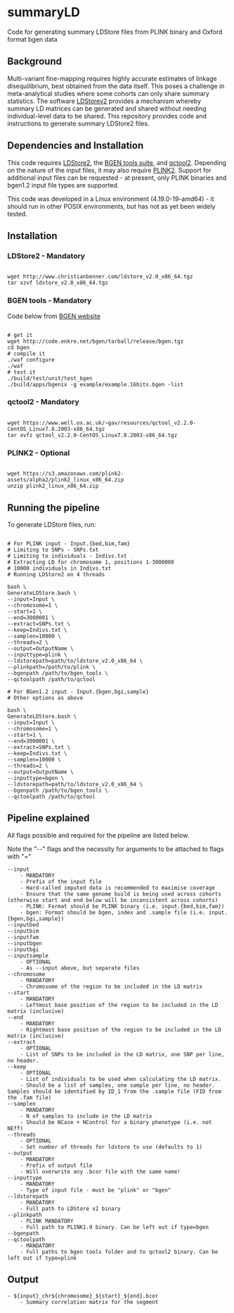 # summaryLD
Code for generating summary LDStore files from PLINK binary and Oxford format bgen data

## Background

Multi-variant fine-mapping requires highly accurate estimates of linkage disequilibrium, best obtained from the data itself.
This poses a challenge in meta-analytical studies where some cohorts can only share summary statistics.
The software [LDStorev2](http://www.christianbenner.com/#) provides a mechanism whereby summary LD matrices can be generated and shared without needing individual-level data to be shared.
This repository provides code and instructions to generate summary LDStore2 files.

## Dependencies and Installation

This code requires [LDStore2](http://www.christianbenner.com/#), the [BGEN tools suite](https://enkre.net/cgi-bin/code/bgen), and [qctool2](https://www.well.ox.ac.uk/~gav/qctool/).
Depending on the nature of the input files, it may also require [PLINK2](https://www.cog-genomics.org/plink/2.0).
Support for additional input files can be requested - at present, only PLINK binaries and bgen1.2 input file types are supported.

This code was developed in a Linux environment (4.19.0-19-amd64) - it should run in other POSIX environments, but has not as yet been widely tested.

## Installation

### LDStore2 - Mandatory

```

wget http://www.christianbenner.com/ldstore_v2.0_x86_64.tgz
tar xzvf ldstore_v2.0_x86_64.tgz

```

### BGEN tools - Mandatory

Code below from [BGEN website](https://enkre.net/cgi-bin/code/bgen)

```

# get it
wget http://code.enkre.net/bgen/tarball/release/bgen.tgz
cd bgen
# compile it
./waf configure
./waf
# test it
./build/test/unit/test_bgen
./build/apps/bgenix -g example/example.16bits.bgen -list

```

### qctool2 - Mandatory

```

wget https://www.well.ox.ac.uk/~gav/resources/qctool_v2.2.0-CentOS_Linux7.8.2003-x86_64.tgz
tar xvfz qctool_v2.2.0-CentOS_Linux7.8.2003-x86_64.tgz

```

### PLINK2 - Optional

```

wget https://s3.amazonaws.com/plink2-assets/alpha2/plink2_linux_x86_64.zip
unzip plink2_linux_x86_64.zip

```

## Running the pipeline

To generate LDStore files, run:

```

# For PLINK input - Input.{bed,bim,fam}
# Limiting to SNPs - SNPs.txt
# Limiting to individuals - Indivs.txt
# Extracting LD for chromosome 1, positions 1-3000000
# 10000 individuals in Indivs.txt
# Running LDStore2 on 4 threads

bash \
GenerateLDStore.bash \
--input=Input \
--chromosome=1 \
--start=1 \
--end=3000001 \
--extract=SNPs.txt \
--keep=Indivs.txt \
--samplen=10000 \
--threads=2 \
--output=OutputName \
--inputtype=plink \
--ldstorepath=path/to/ldstore_v2.0_x86_64 \
--plinkpath=/path/to/plink \
--bgenpath /path/to/bgen_tools \
--qctoolpath /path/to/qctool

# For BGen1.2 input - Input.{bgen,bgi,sample}
# Other options as above

bash \
GenerateLDStore.bash \
--input=Input \
--chromosome=1 \
--start=1 \
--end=3000001 \
--extract=SNPs.txt \
--keep=Indivs.txt \
--samplen=10000 \
--threads=2 \
--output=OutputName \
--inputtype=bgen \
--ldstorepath=path/to/ldstore_v2.0_x86_64 \
--bgenpath /path/to/bgen_tools \
--qctoolpath /path/to/qctool

```

## Pipeline explained

All flags possible and required for the pipeline are listed below.

Note the "--" flags and the necessity for arguments to be attached to flags with "="

    --input
        - MANDATORY
        - Prefix of the input file
        - Hard-called imputed data is recommended to maximise coverage
        - Ensure that the same genome build is being used across cohorts (otherwise start and end below will be inconsistent across cohorts)
        - PLINK: Format should be PLINK binary (i.e. input.{bed,bim,fam})
        - bgen: Format should be bgen, index and .sample file (i.e. input.{bgen,bgi,sample})
    --inputbed
    --inputbim
    --inputfam
    --inputbgen
    --inputbgi
    --inputsample
        - OPTIONAL
        - As --input above, but separate files
    --chromosome
        - MANDATORY
        - Chromosome of the region to be included in the LD matrix
    --start
        - MANDATORY
        - Leftmost base position of the region to be included in the LD matrix (inclusive)
    --end
        - MANDATORY
        - Rightmost base position of the region to be included in the LD matrix (inclusive)
    --extract
        - OPTIONAL
        - List of SNPs to be included in the LD matrix, one SNP per line, no header.
    --keep
        - OPTIONAL
        - List of individuals to be used when calculating the LD matrix.
        - Should be a list of samples, one sample per line, no header. Samples should be identified by ID_1 from the .sample file (FID from the .fam file)  
    --samplen
        - MANDATORY
        - N of samples to include in the LD matrix
        - Should be NCase + NControl for a binary phenotype (i.e. not NEff)
    --threads
        - OPTIONAL
        - Set number of threads for ldstore to use (defaults to 1)
    --output
        - MANDATORY
        - Prefix of output file
        - Will overwrite any .bcor file with the same name!
    --inputtype
        - MANDATORY
        - Type of input file - must be "plink" or "bgen"
    --ldstorepath
        - MANDATORY
        - Full path to LDStore v2 binary
    --plinkpath
        - PLINK MANDATORY
        - Full path to PLINK1.9 binary. Can be left out if type=bgen 
    --bgenpath
    --qctoolpath
        - MANDATORY
        - Full paths to bgen tools folder and to qctool2 binary. Can be left out if type=plink

## Output

    - ${input}_chr${chromosome}_${start}_${end}.bcor
        - Summary correlation matrix for the segment

